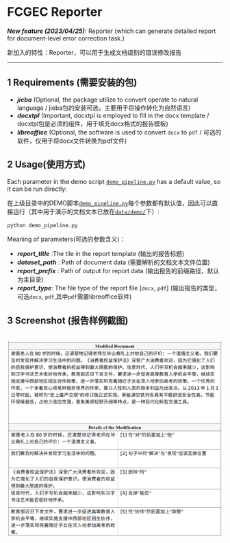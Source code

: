  # FCGEC Reporter
***New feature (2023/04/25):*** Reporter (which can generate detailed report for document-level error correction task.)

新加入的特性：Reporter，可以用于生成文档级别的错误修改报告

---

## 1 Requirements (需要安装的包)
+ ***jieba*** (Optional, the package utilize to convert operate to natural language / jieba包的安装可选，主要用于将操作转化为自然语言)
+ ***docxtpl*** (Important, docxtpl is employed to fill in the docx template / docxtpl包是必须的组件，用于填充docx格式的报告模板)
+ ***libreoffice*** (Optional, the software is used to convert `docx` to `pdf` / 可选的软件，仅用于将docx文件转换为pdf文件)


## 2 Usage(使用方式)

Each parameter in the demo script [`demo_pipeline.py`](https://github.com/xlxwalex/FCGEC/blob/main/model/STG-correction/demo_pipeline.py) has a default value, so it can be run directly:

在上级目录中的DEMO脚本[`demo_pipeline.py`](https://github.com/xlxwalex/FCGEC/blob/main/model/STG-correction/demo_pipeline.py)每个参数都有默认值，因此可以直接运行（其中用于演示的文档文本已放在[`data/demo/`](https://github.com/xlxwalex/FCGEC/tree/main/model/STG-correction/dataset/demo)下）:
```bash
python demo_pipeline.py
```
Meaning of parameters(可选的参数含义)：
+ ***report_title*** :The tile in the report template (输出的报告标题)
+ ***dataset_path*** : Path of document data (需要解析的文档文本文件位置)
+ ***report_prefix*** : Path of output for report data (输出报告的前缀路径，默认为主目录)
+ ***report_type***: The file type of the report file [`docx`, `pdf`] (输出报告的类型，可选`docx`, `pdf`,其中`pdf`需要libreoffice软件)

## 3 Screenshot (报告样例截图)
  <p align="center">
    <br>
    <img src="../../../figure/demo-v2.jpg" width="600"/>
    <br>
  </p>